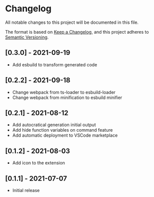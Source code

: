 # Changelog
All notable changes to this project will be documented in this file.

The format is based on [Keep a Changelog](https://keepachangelog.com/en/1.0.0/),
and this project adheres to [Semantic Versioning](https://semver.org/spec/v2.0.0.html).

## [0.3.0] - 2021-09-19

- Add esbuild to transform generated code

## [0.2.2] - 2021-09-18

- Change webpack from ts-loader to esbuild-loader
- Change  webpack from minification to esbuild minifier

## [0.2.1] - 2021-08-12

- Add autocratical generation initial output
- Add hide function variables on command feature
- Add automatic deployment to VSCode marketplace

## [0.1.2] - 2021-08-03

- Add icon to the extension

## [0.1.1] - 2021-07-07

- Initial release